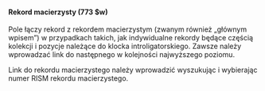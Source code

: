 #### Rekord macierzysty (773 $w) 

Pole łączy rekord z rekordem macierzystym (zwanym również&nbsp;„głównym wpisem”) w przypadkach takich, jak indywidualne rekordy będące częścią kolekcji i pozycje należące do klocka introligatorskiego. Zawsze należy wprowadzać link do następnego w kolejności najwyższego poziomu.

Link do rekordu macierzystego należy wprowadzić wyszukując i wybierając numer RISM rekordu macierzystego.